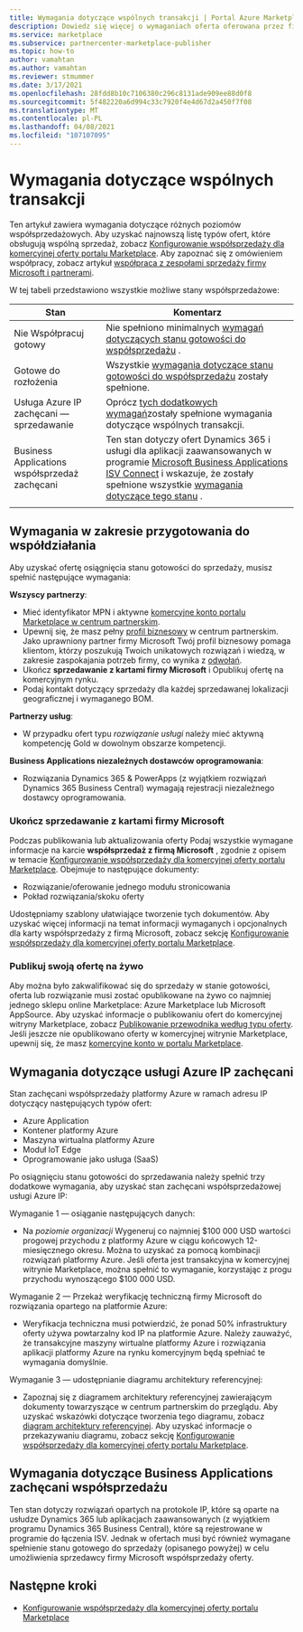 ```yaml
---
title: Wymagania dotyczące wspólnych transakcji | Portal Azure Marketplace
description: Dowiedz się więcej o wymaganiach oferta oferowana przez firmę Microsoft komercyjnej witryny Marketplace, aby zakwalifikować się do korzystania z zachęcani sprzedaży gotowej lub do sprzedaży.
ms.service: marketplace
ms.subservice: partnercenter-marketplace-publisher
ms.topic: how-to
author: vamahtan
ms.author: vamahtan
ms.reviewer: stmummer
ms.date: 3/17/2021
ms.openlocfilehash: 28fdd8b10c7106380c296c8131ade909ee88d0f8
ms.sourcegitcommit: 5f482220a6d994c33c7920f4e4d67d2a450f7f08
ms.translationtype: MT
ms.contentlocale: pl-PL
ms.lasthandoff: 04/08/2021
ms.locfileid: "107107095"
---
```

# <a name="co-sell-requirements"></a>Wymagania dotyczące wspólnych transakcji

Ten artykuł zawiera wymagania dotyczące różnych poziomów współsprzedażowych. Aby uzyskać najnowszą listę typów ofert, które obsługują wspólną sprzedaż, zobacz  [Konfigurowanie współsprzedaży dla komercyjnej oferty portalu Marketplace](co-sell-configure.md). Aby zapoznać się z omówieniem współpracy, zobacz artykuł [współpraca z zespołami sprzedaży firmy Microsoft i partnerami](co-sell-overview.md).

W tej tabeli przedstawiono wszystkie możliwe stany współsprzedażowe:

| Stan | Komentarz |
| ------------ | ------------- |
| Nie Współpracuj gotowy | Nie spełniono minimalnych [wymagań dotyczących stanu gotowości do współsprzedażu](#requirements-for-co-sell-ready-status) . |
| Gotowe do rozłożenia | Wszystkie [wymagania dotyczące stanu gotowości do współsprzedażu](#requirements-for-co-sell-ready-status) zostały spełnione. |
| Usługa Azure IP zachęcani — sprzedawanie | Oprócz [tych dodatkowych wymagań](#requirements-for-azure-ip-co-sell-incentivized-status)zostały spełnione wymagania dotyczące wspólnych transakcji. |
| Business Applications współsprzedaż zachęcani | Ten stan dotyczy ofert Dynamics 365 i usługi dla aplikacji zaawansowanych w programie [Microsoft Business Applications ISV Connect](business-applications-isv-program.md) i wskazuje, że zostały spełnione wszystkie [wymagania dotyczące tego stanu](#requirements-for-business-applications-co-sell-incentivized-status) . |
|||

## <a name="requirements-for-co-sell-ready-status"></a>Wymagania w zakresie przygotowania do współdziałania

Aby uzyskać ofertę osiągnięcia stanu gotowości do sprzedaży, musisz spełnić następujące wymagania:

**Wszyscy partnerzy**:

- Mieć identyfikator MPN i aktywne [komercyjne konto portalu Marketplace w centrum partnerskim](create-account.md).
- Upewnij się, że masz pełny [profil biznesowy](/partner-center/create-a-marketing-profile) w centrum partnerskim. Jako uprawniony partner firmy Microsoft Twój profil biznesowy pomaga klientom, którzy poszukują Twoich unikatowych rozwiązań i wiedzą, w zakresie zaspokajania potrzeb firmy, co wynika z [odwołań](/partner-center/referrals).
- Ukończ **sprzedawanie z kartami firmy Microsoft** i Opublikuj ofertę na komercyjnym rynku.
- Podaj kontakt dotyczący sprzedaży dla każdej sprzedawanej lokalizacji geograficznej i wymaganego BOM.

**Partnerzy usług**:

- W przypadku ofert typu _rozwiązanie usługi_ należy mieć aktywną kompetencję Gold w dowolnym obszarze kompetencji.

**Business Applications niezależnych dostawców oprogramowania**:

- Rozwiązania Dynamics 365 & PowerApps (z wyjątkiem rozwiązań Dynamics 365 Business Central) wymagają rejestracji niezależnego dostawcy oprogramowania.

### <a name="complete-the-co-sell-with-microsoft-tab"></a>Ukończ sprzedawanie z kartami firmy Microsoft

Podczas publikowania lub aktualizowania oferty Podaj wszystkie wymagane informacje na karcie **współsprzedaż z firmą Microsoft** , zgodnie z opisem w temacie [Konfigurowanie współsprzedaży dla komercyjnej oferty portalu Marketplace](commercial-marketplace-co-sell.md). Obejmuje to następujące dokumenty:

- Rozwiązanie/oferowanie jednego modułu stronicowania
- Pokład rozwiązania/skoku oferty

Udostępniamy szablony ułatwiające tworzenie tych dokumentów. Aby uzyskać więcej informacji na temat informacji wymaganych i opcjonalnych dla karty współsprzedaży z firmą Microsoft, zobacz sekcję [Konfigurowanie współsprzedaży dla komercyjnej oferty portalu Marketplace](commercial-marketplace-co-sell.md).

### <a name="publish-your-offer-live"></a>Publikuj swoją ofertę na żywo

Aby można było zakwalifikować się do sprzedaży w stanie gotowości, oferta lub rozwiązanie musi zostać opublikowane na żywo co najmniej jednego sklepu online Marketplace: Azure Marketplace lub Microsoft AppSource. Aby uzyskać informacje o publikowaniu ofert do komercyjnej witryny Marketplace, zobacz [Publikowanie przewodnika według typu oferty](publisher-guide-by-offer-type.md). Jeśli jeszcze nie opublikowano oferty w komercyjnej witrynie Marketplace, upewnij się, że masz [komercyjne konto w portalu Marketplace](create-account.md).

## <a name="requirements-for-azure-ip-co-sell-incentivized-status"></a>Wymagania dotyczące usługi Azure IP zachęcani

Stan zachęcani współsprzedaży platformy Azure w ramach adresu IP dotyczący następujących typów ofert:

- Azure Application
- Kontener platformy Azure
- Maszyna wirtualna platformy Azure
- Moduł IoT Edge
- Oprogramowanie jako usługa (SaaS)

Po osiągnięciu stanu gotowości do sprzedawania należy spełnić trzy dodatkowe wymagania, aby uzyskać stan zachęcani współsprzedażowej usługi Azure IP:

Wymaganie 1 — osiąganie następujących danych:

- Na _poziomie organizacji_ Wygeneruj co najmniej $100 000 USD wartości progowej przychodu z platformy Azure w ciągu końcowych 12-miesięcznego okresu. Można to uzyskać za pomocą kombinacji rozwiązań platformy Azure. Jeśli oferta jest transakcyjna w komercyjnej witrynie Marketplace, można spełnić to wymaganie, korzystając z progu przychodu wynoszącego $100 000 USD.

Wymaganie 2 — Przekaż weryfikację techniczną firmy Microsoft do rozwiązania opartego na platformie Azure:
- Weryfikacja techniczna musi potwierdzić, że ponad 50% infrastruktury oferty używa powtarzalny kod IP na platformie Azure. Należy zauważyć, że transakcyjne maszyny wirtualne platformy Azure i rozwiązania aplikacji platformy Azure na rynku komercyjnym będą spełniać te wymagania domyślnie.

Wymaganie 3 — udostępnianie diagramu architektury referencyjnej:
- Zapoznaj się z diagramem architektury referencyjnej zawierającym dokumenty towarzyszące w centrum partnerskim do przeglądu. Aby uzyskać wskazówki dotyczące tworzenia tego diagramu, zobacz [diagram architektury referencyjnej](reference-architecture-diagram.md). Aby uzyskać informacje o przekazywaniu diagramu, zobacz sekcję [Konfigurowanie współsprzedaży dla komercyjnej oferty portalu Marketplace](commercial-marketplace-co-sell.md).

## <a name="requirements-for-business-applications-co-sell-incentivized-status"></a>Wymagania dotyczące Business Applications zachęcani współsprzedażu

Ten stan dotyczy rozwiązań opartych na protokole IP, które są oparte na usłudze Dynamics 365 lub aplikacjach zaawansowanych (z wyjątkiem programu Dynamics 365 Business Central), które są rejestrowane w programie do łączenia ISV. Jednak w ofertach musi być również wymagane spełnienie stanu gotowego do sprzedaży (opisanego powyżej) w celu umożliwienia sprzedawcy firmy Microsoft współsprzedaży oferty.

## <a name="next-steps"></a>Następne kroki

- [Konfigurowanie współsprzedaży dla komercyjnej oferty portalu Marketplace](commercial-marketplace-co-sell.md)
